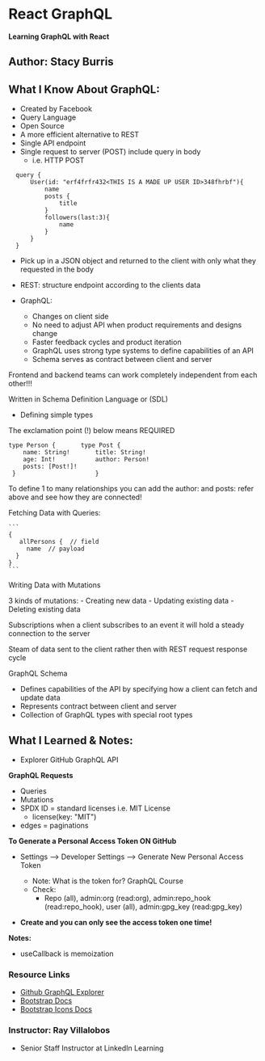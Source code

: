 # React GraphQL

**Learning GraphQL with React**

## Author: Stacy Burris

## What I Know About GraphQL:

- Created by Facebook
- Query Language
- Open Source
- A more efficient alternative to REST
- Single API endpoint
- Single request to server (POST) include query in body
  - i.e. HTTP POST

```
  query {
      User(id: "erf4frfr432<THIS IS A MADE UP USER ID>348fhrbf"){
          name
          posts {
              title
          }
          followers(last:3){
              name
          }
      }
  }
```

- Pick up in a JSON object and returned to the client with only what they requested in the body

- REST: structure endpoint according to the clients data

- GraphQL:

  - Changes on client side
  - No need to adjust API when product requirements and designs change
  - Faster feedback cycles and product iteration
  - GraphQL uses strong type systems to define capabilities of an API
  - Schema serves as contract between client and server

Frontend and backend teams can work completely independent from each other!!!

Written in Schema Definition Language or (SDL)

- Defining simple types

The exclamation point (!) below means REQUIRED

```
type Person {       type Post {
    name: String!       title: String!
    age: Int!           author: Person!
    posts: [Post!]!
 }                      }
```

To define 1 to many relationships you can add the author: and posts: refer above and see how they are connected!

Fetching Data with Queries:

    ```
    {
       allPersons {  // field
         name  // payload
      }
    }
    ```

Writing Data with Mutations

3 kinds of mutations: - Creating new data - Updating existing data - Deleting existing data

Subscriptions when a client subscribes to an event it will hold a steady connection to the server

Steam of data sent to the client rather then with REST request response cycle

GraphQL Schema

- Defines capabilities of the API by specifying how a client can fetch and update data
- Represents contract between client and server
- Collection of GraphQL types with special root types

## What I Learned & Notes:

- Explorer GitHub GraphQL API

**GraphQL Requests**

- Queries
- Mutations
- SPDX ID = standard licenses i.e. MIT License
  - license(key: "MIT")
- edges = paginations

**To Generate a Personal Access Token ON GitHub**

- Settings --> Developer Settings --> Generate New Personal Access Token

  - Note: What is the token for? GraphQL Course
  - Check:
    - Repo (all), admin:org (read:org), admin:repo_hook (read:repo_hook), user (all), admin:gpg_key (read:gpg_key)

* **Create and you can only see the access token one time!**

**Notes:**

- useCallback is memoization

### Resource Links

- [Github GraphQL Explorer](https://docs.github.com/en/graphql/overview/explorer)
- [Bootstrap Docs](https://getbootstrap.com/)
- [Bootstrap Icons Docs](https://icons.getbootstrap.com/)

### Instructor: Ray Villalobos

- Senior Staff Instructor at LinkedIn Learning
